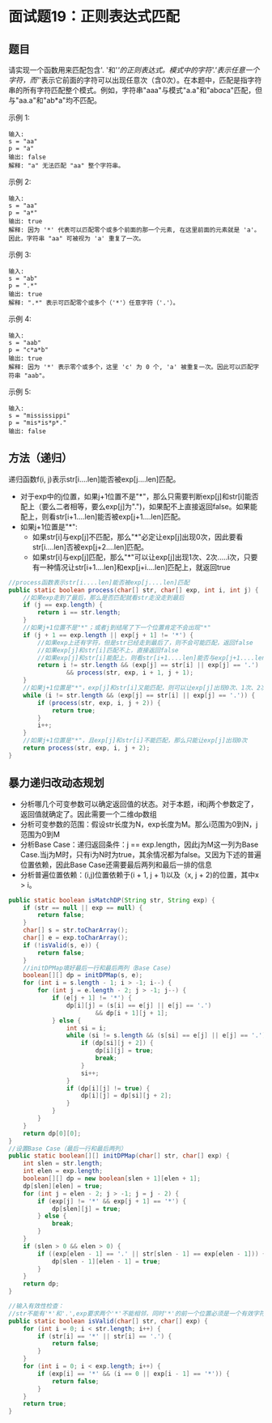 # 面试题19：正则表达式匹配

## 题目
请实现一个函数用来匹配包含'. '和'*'的正则表达式。模式中的字符'.'表示任意一个字符，而'*'表示它前面的字符可以出现任意次（含0次）。在本题中，匹配是指字符串的所有字符匹配整个模式。例如，字符串"aaa"与模式"a.a"和"ab*ac*a"匹配，但与"aa.a"和"ab*a"均不匹配。

示例 1:

    输入:
    s = "aa"
    p = "a"
    输出: false
    解释: "a" 无法匹配 "aa" 整个字符串。
示例 2:

    输入:
    s = "aa"
    p = "a*"
    输出: true
    解释: 因为 '*' 代表可以匹配零个或多个前面的那一个元素, 在这里前面的元素就是 'a'。因此，字符串 "aa" 可被视为 'a' 重复了一次。
示例 3:

    输入:
    s = "ab"
    p = ".*"
    输出: true
    解释: ".*" 表示可匹配零个或多个（'*'）任意字符（'.'）。
示例 4:

    输入:
    s = "aab"
    p = "c*a*b"
    输出: true
    解释: 因为 '*' 表示零个或多个，这里 'c' 为 0 个, 'a' 被重复一次。因此可以匹配字符串 "aab"。
示例 5:

    输入:
    s = "mississippi"
    p = "mis*is*p*."
    输出: false

## 方法（递归）
递归函数f(i, j)表示str[i....len]能否被exp[j....len]匹配。

* 对于exp中的j位置，如果j+1位置不是"*"，那么只需要判断exp[j]和str[i]能否配上（要么二者相等，要么exp[j]为".")，如果配不上直接返回false。如果能配上，则看str[i+1....len]能否被exp[j+1....len]匹配。
* 如果j+1位置是"*":
  * 如果str[i]与exp[j]不匹配，那么"*"必定让exp[j]出现0次，因此要看str[i....len]否被exp[j+2....len]匹配。
  * 如果str[i]与exp[j]匹配，那么"*"可以让exp[j]出现1次、2次.....i次，只要有一种情况让str[i+1....len]和exp[j+i....len]匹配上，就返回true


```java
//process函数表示str[i....len]能否被exp[j....len]匹配
public static boolean process(char[] str, char[] exp, int i, int j) {
    //如果exp走到了最后，那么是否匹配就看str走没走到最后
    if (j == exp.length) {
        return i == str.length;
    }
    //如果j+1位置不是"*"；或者j到结尾了下一个位置肯定不会出现"*"
    if (j + 1 == exp.length || exp[j + 1] != '*') {
        //如果exp上还有字符，但是str已经走到最后了，则不会可能匹配，返回false
        //如果exp[j]和str[i]匹配不上，直接返回false
        //如果exp[j]和str[i]能配上，则看str[i+1....len]能否与exp[j+1....len]匹配
        return i != str.length && (exp[j] == str[i] || exp[j] == '.')
                && process(str, exp, i + 1, j + 1);
    }
    //如果j+1位置是"*"，exp[j]和str[i]又能匹配，则可以让exp[j]出现0次、1次、2次等等，只要有一个为true就可以
    while (i != str.length && (exp[j] == str[i] || exp[j] == '.')) {
        if (process(str, exp, i, j + 2)) {
            return true;
        }
        i++;
    }
    //如果j+1位置是"*"，且exp[j]和str[i]不能匹配，那么只能让exp[j]出现0次
    return process(str, exp, i, j + 2);
}
```

## 暴力递归改动态规划
* 分析哪几个可变参数可以确定返回值的状态。对于本题，i和j两个参数定了，返回值就确定了。因此需要一个二维dp数组
* 分析可变参数的范围：假设str长度为N，exp长度为M。那么i范围为0到N，j范围为0到M
* 分析Base Case：递归返回条件：j == exp.length，因此j为M这一列为Base Case.当j为M时，只有i为N时为true，其余情况都为false。又因为下述的普遍位置依赖，因此Base Case还需要最后两列和最后一排的信息
* 分析普遍位置依赖：(i,j)位置依赖于(i + 1, j + 1)以及（x, j + 2)的位置，其中x > i。

```java
public static boolean isMatchDP(String str, String exp) {
    if (str == null || exp == null) {
        return false;
    }
    char[] s = str.toCharArray();
    char[] e = exp.toCharArray();
    if (!isValid(s, e)) {
        return false;
    }
    //initDPMap填好最后一行和最后两列（Base Case)
    boolean[][] dp = initDPMap(s, e);
    for (int i = s.length - 1; i > -1; i--) {
        for (int j = e.length - 2; j > -1; j--) {
            if (e[j + 1] != '*') {
                dp[i][j] = (s[i] == e[j] || e[j] == '.')
                        && dp[i + 1][j + 1];
            } else {
                int si = i;
                while (si != s.length && (s[si] == e[j] || e[j] == '.')) {
                    if (dp[si][j + 2]) {
                        dp[i][j] = true;
                        break;
                    }
                    si++;
                }
                if (dp[i][j] != true) {
                    dp[i][j] = dp[si][j + 2];
                }
            }
        }
    }
    return dp[0][0];
}
//设置Base Case（最后一行和最后两列）
public static boolean[][] initDPMap(char[] str, char[] exp) {
    int slen = str.length;
    int elen = exp.length;
    boolean[][] dp = new boolean[slen + 1][elen + 1];
    dp[slen][elen] = true;
    for (int j = elen - 2; j > -1; j = j - 2) {
        if (exp[j] != '*' && exp[j + 1] == '*') {
            dp[slen][j] = true;
        } else {
            break;
        }
    }
    if (slen > 0 && elen > 0) {
        if ((exp[elen - 1] == '.' || str[slen - 1] == exp[elen - 1])) {
            dp[slen - 1][elen - 1] = true;
        }
    }
    return dp;
}

//输入有效性检查：
//str不能有'*'和'.',exp要求两个'*'不能相邻，同时'*'的前一个位置必须是一个有效字符
public static boolean isValid(char[] str, char[] exp) {
    for (int i = 0; i < str.length; i++) {
        if (str[i] == '*' || str[i] == '.') {
            return false;
        }
    }
    for (int i = 0; i < exp.length; i++) {
        if (exp[i] == '*' && (i == 0 || exp[i - 1] == '*')) {
            return false;
        }
    }
    return true;
}
```
